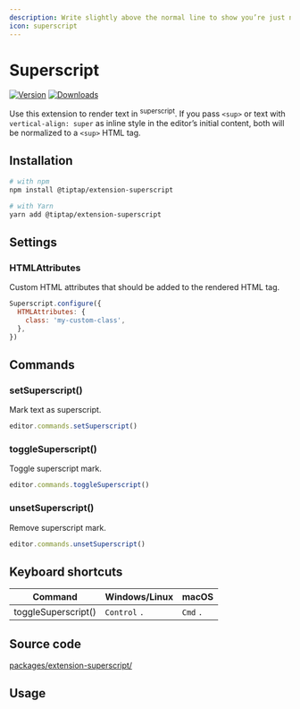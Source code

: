 ```yaml
---
description: Write slightly above the normal line to show you’re just next level.
icon: superscript
---
```


# Superscript
[![Version](https://img.shields.io/npm/v/@tiptap/extension-superscript.svg?label=version)](https://www.npmjs.com/package/@tiptap/extension-superscript)
[![Downloads](https://img.shields.io/npm/dm/@tiptap/extension-superscript.svg)](https://npmcharts.com/compare/@tiptap/extension-superscript?minimal=true)

Use this extension to render text in <sup>superscript</sup>. If you pass `<sup>` or text with `vertical-align: super` as inline style in the editor’s initial content, both will be normalized to a `<sup>` HTML tag.

## Installation
```bash
# with npm
npm install @tiptap/extension-superscript

# with Yarn
yarn add @tiptap/extension-superscript
```

## Settings

### HTMLAttributes
Custom HTML attributes that should be added to the rendered HTML tag.

```js
Superscript.configure({
  HTMLAttributes: {
    class: 'my-custom-class',
  },
})
```

## Commands

### setSuperscript()
Mark text as superscript.

```js
editor.commands.setSuperscript()
```

### toggleSuperscript()
Toggle superscript mark.

```js
editor.commands.toggleSuperscript()
```

### unsetSuperscript()
Remove superscript mark.

```js
editor.commands.unsetSuperscript()
```

## Keyboard shortcuts
| Command             | Windows/Linux      | macOS          |
| ------------------- | ------------------ | -------------- |
| toggleSuperscript() | `Control`&nbsp;`.` | `Cmd`&nbsp;`.` |

## Source code
[packages/extension-superscript/](https://github.com/ueberdosis/tiptap/blob/main/packages/extension-superscript/)

## Usage
<tiptap-demo name="Marks/Superscript"></tiptap-demo>
